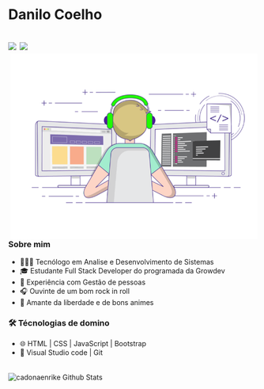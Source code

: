<h1> Danilo Coelho
  
<p align="">
<a href="https://www.linkedin.com/in/danilo-coelho/"><img src="https://img.shields.io/badge/linkedin-%230077B5.svg?&style=for-the-badge&logo=linkedin&logoColor=white"/></a>
<a href="https://www.instagram.com/danilocoelhorc/"><img src="https://img.shields.io/badge/instagram-%23E4405F.svg?&style=for-the-badge&logo=instagram&logoColor=white"/></a>

  
<img align="right" alt="GIF" src="https://raw.githubusercontent.com/devSouvik/devSouvik/master/gif3.gif" width="500"/>

<h3> Sobre mim </h3>

- 👨🏽‍💻  Tecnólogo em Analise e Desenvolvimento de Sistemas
- 🎓  Estudante Full Stack Developer do programada da Growdev
- 👥  Experiência com Gestão de pessoas
- 🎧  Ouvinte de um bom rock in roll
- 🎎  Amante da liberdade e de bons animes

<h3>🛠 Técnologias de domino</h3>

- 🌐 HTML | CSS | JavaScript | Bootstrap 
- 🔧 Visual Studio code | Git

<br>

<img align="center" src="https://github-readme-stats.vercel.app/api?username=danilocoelhorc&include_all_commits=true&count_private=true&show_icons=true&line_height=20&title_color=7A7ADB&icon_color=2234AE&text_color=D3D3D3&bg_color=0,000000,130F40" alt="cadonaenrike Github Stats">
  


